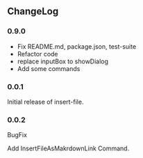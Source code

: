 ## ChangeLog

### 0.9.0
- Fix README.md, package.json, test-suite
- Refactor code
- replace inputBox to showDialog
- Add some commands

### 0.0.1

Initial release of insert-file.

### 0.0.2
BugFix

Add InsertFileAsMakrdownLink Command.
